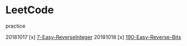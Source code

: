 # LeetCode
practice


20181017 [x] [7-Easy-ReverseInteger](./7-Easy-ReverseInteger.md)
20181018 [x] [190-Easy-Reverse-Bits](./190-Easy-Reverse-Bits.md)